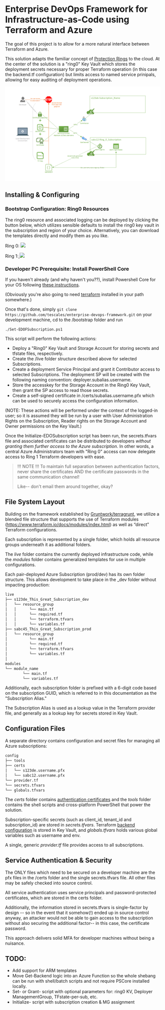 
# Enterprise DevOps Framework for Infrastructure-as-Code using Terraform and Azure

The goal of this project is to allow for a more natural interface between Terraform and Azure.

This solution adapts the familiar concept of [Protection Rings](https://en.wikipedia.org/wiki/Protection_ring) to the cloud. At the center of the solution is a "ring0" Key Vault which stores the deployment secrets necessary for proper Terraform operation (in this case the backend.tf configuration) but limits access to named service prinipals, allowing for easy auditing of deployment operations.

![Solution Design](/media/Enterprise-Devops-Framework-Azure.png)

## Installing & Configuring
### Bootstrap Configuration: Ring0 Resources

The ring0 resource and associated logging can be deployed by clicking the button below, which utilizes sensible defaults to install the ring0 key vault in the subscription and region of your choice. Alternatively, you can download the templates directly and modify them as you like.

Ring 0: <a href="https://portal.azure.com/#create/Microsoft.Template/uri/https%3A%2F%2Fraw.githubusercontent.com%2Ftescales%2Fenterprise-devops-framework%2Fmaster%2Fbootstrap%2Fring0.json" target="_blank">
    <img src="http://azuredeploy.net/deploybutton.png"/>
</a>

Ring 1:<a href="https://portal.azure.com/#create/Microsoft.Template/uri/https%3A%2F%2Fraw.githubusercontent.com%2Ftescales%2Fenterprise-devops-framework%2Fmaster%2Fbootstrap%2Fring1.json" target="_blank">
    <img src="http://azuredeploy.net/deploybutton.png"/>
</a>

### Developer PC Prerequisite: Install PowerShell Core
If you haven't already (and why haven't you??), install Powershell Core for your OS following [these instructions](https://docs.microsoft.com/en-us/powershell/scripting/install/installing-powershell?view=powershell-6#powershell-core).

(Obviously you're also going to need [terraform](https://www.terraform.io/downloads.html) installed in your path somewhere.)

Once that's done, simply 
`git clone https://github.com/tescales/enterprise-devops-framework.git` on your development machine, cd to the /bootstrap folder and run 

```
./Set-EDOFSubscription.ps1
```

This script will perform the following actions:
 * Deploy a "Ring0" Key Vault and Storage Account for storing secrets and tfstate files, respectively.
 * Create the /live folder structure described above for selected Subscriptions.
 * Create a deployment Service Principal and grant it Contributor access to selected Subscriptions. The deployment SP will be created with the following naming convention: deployer.subalias.username.
 * Store the accesskey for the Storage Account in the Ring0 Key Vault, then grant the SP access to read those secrets.
 * Create a self-signed certificate in /certs/subalias.username.pfx which can be used to securely access the configuration information.

 (NOTE: These actions will be performed under the context of the logged-in user; so it is assumed they will be run by a user with User Administration Rights on the Subscription, Reader rights on the Storage Account and Owner permissions on the Key Vault.)

 Once the Initialize-EDOSubscription script has been run, the secrets.tfvars file and associated certificates can be distributed to developers *without granting them further access to the Azure subscription*. In other words, a central Azure Administrators team with "Ring 0" access can now delegate access to Ring 1 Terraform developers with ease.

> !!! NOTE !!!
>To maintain full separation between authentication factors, never share the certificates AND the certificate passwords in the same communication channel! 
>
>Like-- don't email them around together, okay?

## File System Layout
Building on the framework established by [Gruntwork/terragrunt](https://www.gruntwork.io), we utilize a blended file structure that supports the use of Terraform modules (https://www.terraform.io/docs/modules/index.html) as well as “direct” Terraform configurations. 

Each subscription is represented by a single folder, which holds all resource groups underneath it as additional folders.

The *live* folder contains the currently deployed infrastructure code, while the *modules* folder contains generalized templates for use in multiple configurations.

Each pair-deployed Azure Subscription (prod/dev) has its own folder structure. This allows development to take place in the _dev folder without impacting production:

    live
    ├── s123de_This_Great_Subscription_dev 
    │   └── resource_group
    │   │      └── main.tf
    │   │      └── required.tf
    │   │      └── terraform.tfvars
    │   │      └── variables.tf
    ├── sabc45_This_Great_Subscription_prod 
    │   └── resource_group
    │          └── main.tf
    │          └── required.tf
    │          └── terraform.tfvars
    │          └── variables.tf
    │   
    modules
    └── module_name
            └── main.tf
            └── variables.tf

Additionally, each subscription folder is prefixed with a 6-digit code based on the subscription GUID, which is referred to in this documentation as the "Subscription Alias." 

The Subscription Alias is used as a lookup value in the Terraform provider file, and generally as a lookup key for secrets stored in Key Vault.

## Configuration Files
A separate directory contains configuration and secret files for managing all Azure subscriptions:

    config
    ├── tools 
    ├── certs
    │   └── s123de.username.pfx
    │   └── sabc12.username.pfx
    └── provider.tf
    └── secrets.tfvars
    └── globals.tfvars


The *certs* folder contains [authentication certificates](#service-authentication--security) and the *tools* folder contains the shell scripts and cross-platform PowerShell that power the solution.

Subscription-specific secrets (such as client_id, tenant_id and subscription_id) are stored in *secrets.tfvars*. Terraform [backend configuration](https://www.terraform.io/docs/backends/types/azurerm.html) is stored in Key Vault, and *globals.tfvars* holds various global variables such as username and env.

A single, generic *provider.tf* file provides access to all subscriptions. 

## Service Authentication & Security
The ONLY files which need to be secured on a developer machine are the pfx files in the /certs folder and the single secrets.tfvars file. All other files may be safely checked into source control.

All service authentication uses service principals and password-protected certificates, which are stored in the certs folder. 

Additionally, the information stored in secrets.tfvars is single-factor by design -- so in the event that it somehow(!) ended up in source control anyway, an attacker would not be able to gain access to the subscription without also securing the additional factor-- in this case, the certificate password. 

This approach delivers solid MFA for developer machines without being a nuisance.

## TODO:
 * Add support for ARM templates
 * Move Get-Backend logic into an Azure Function so the whole shebang can be run with shell/batch scripts and not require PSCore installed locally.
 * Set- or Grant- script with optional parameters for: ring0 KV, Deployer ManagementGroup, TFstate-per-sub, etc.
 * Initialize- script with subscription creation & MG assignment
